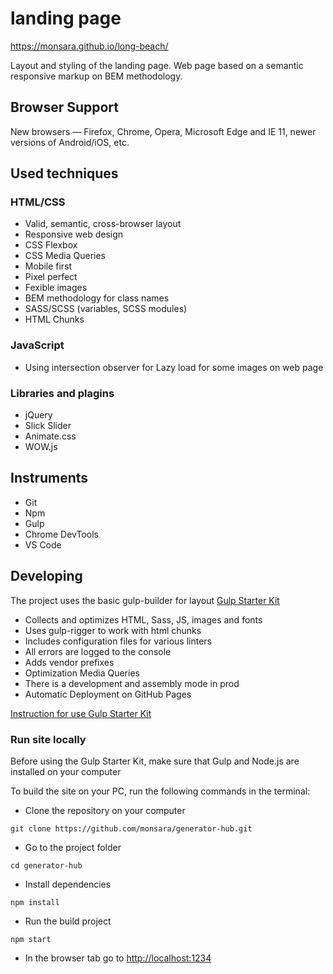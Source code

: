 # landing page

https://monsara.github.io/long-beach/

Layout and styling of the landing page. Web page based on a semantic responsive
markup on BEM methodology.

## Browser Support

New browsers — Firefox, Chrome, Opera, Microsoft Edge and IE 11, newer versions
of Android/iOS, etc.

## Used techniques

### HTML/CSS

- Valid, semantic, cross-browser layout
- Responsive web design
- CSS Flexbox
- CSS Media Queries
- Mobile first
- Pixel perfect
- Fexible images
- BEM methodology for class names
- SASS/SCSS (variables, SCSS modules)
- HTML Chunks

### JavaScript

- Using intersection observer for Lazy load for some images on web page

### Libraries and plagins

- jQuery
- Slick Slider
- Animate.css
- WOW.js

## Instruments

- Git
- Npm
- Gulp
- Chrome DevTools
- VS Code

## Developing

The project uses the basic gulp-builder for layout
[Gulp Starter Kit](https://github.com/luxplanjay/gulp-starter-kit)

- Collects and optimizes HTML, Sass, JS, images and fonts
- Uses gulp-rigger to work with html chunks
- Includes configuration files for various linters
- All errors are logged to the console
- Adds vendor prefixes
- Optimization Media Queries
- There is a development and assembly mode in prod
- Automatic Deployment on GitHub Pages

[Instruction for use Gulp Starter Kit](https://github.com/luxplanjay/gulp-starter-kit)

### Run site locally

Before using the Gulp Starter Kit, make sure that Gulp and Node.js are installed
on your computer

To build the site on your PC, run the following commands in the terminal:

- Clone the repository on your computer

```shell
git clone https://github.com/monsara/generator-hub.git
```

- Go to the project folder

```shell
cd generator-hub
```

- Install dependencies

```shell
npm install
```

- Run the build project

```shell
npm start
```

- In the browser tab go to [http://localhost:1234](http://localhost:1234)
